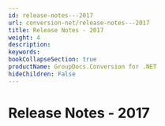 ```yaml
---
id: release-notes---2017
url: conversion-net/release-notes---2017
title: Release Notes - 2017
weight: 4
description: 
keywords: 
bookCollapseSection: true
productName: GroupDocs.Conversion for .NET
hideChildren: False
---
```


# Release Notes - 2017


